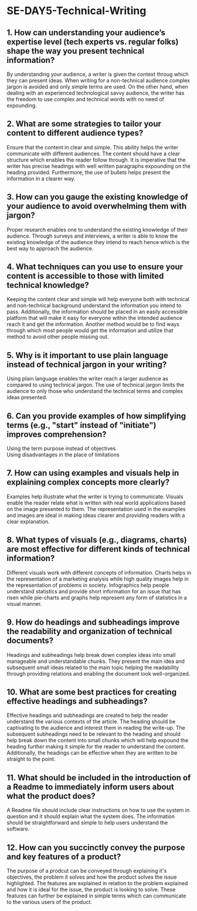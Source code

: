 # SE-DAY5-Technical-Writing
## 1. How can understanding your audience’s expertise level (tech experts vs. regular folks) shape the way you present technical information?
By understanding your audience, a writer is given the context throug which they can present ideas. When writing for a non-technical audience complex jargon is avoided and only simple terms are used. On the other hand, when dealing with an experienced technological savvy audience, the writer has the freedom to use complex and technical words with no need of expounding. 

## 2. What are some strategies to tailor your content to different audience types?
Ensure that the content in clear and simple. This ability helps the writer communicate with different audiences. 
The content should have a clear structure which enables the reader follow through. It is imperative that the writer has precise headings with well written paragraphs expounding on the heading provided. Furthermore, the use of bullets helps present the information in a clearer way.

## 3. How can you gauge the existing knowledge of your audience to avoid overwhelming them with jargon?
Proper research enables one to understand the existing knowledge of their audience. Through surveys and interviews, a writer is able to know the existing knowledge of the audience they intend to reach hence which is the best way to approach the audience. 

## 4. What techniques can you use to ensure your content is accessible to those with limited technical knowledge?
Keeping the content clear and simple will help everyone both with technical and non-technical background understand the information you intend to pass. Additionally, the information should be placed in an easily accessible platform that will make it easy for everyone within the intended audience reach it and get the information. Another method would be to find ways through which most people would get the information and utilize that method to avoid other people missing out.

## 5. Why is it important to use plain language instead of technical jargon in your writing?
Using plain language enables the writer reach a larger audience as compared to using technical jargon. The use of technical jargon limits the audience to only those who understand the technical terms and complex ideas presented.

## 6. Can you provide examples of how simplifying terms (e.g., "start" instead of "initiate") improves comprehension?
Using the term purpose instead of objectives <br>
Using disadvantages in the place of limitations

## 7. How can using examples and visuals help in explaining complex concepts more clearly?
Examples help illustrate what the writer is trying to communicate. Visuals enable the reader relate what is written with real world applications based on the image presented to them. The representation used in the examples and images are ideal in making ideas clearer and providing readers with a clear explanation.

## 8. What types of visuals (e.g., diagrams, charts) are most effective for different kinds of technical information?
Different visuals work with different concepts of information. Charts helps in the representation of a marketing analysis while high quality images help in the representation of problems in society. Infographics help people understand statistics and provide short information for an issue that has risen while pie-charts and graphs help represent any form of statistics in a visual manner. 

## 9. How do headings and subheadings improve the readability and organization of technical documents?
Headings and subheadings help break down complex ideas into small manageable and understandable chunks. They present the main idea and subsequent small ideas related to the main topic helping the readability through providing relations and enabling the document look well-organized.

## 10. What are some best practices for creating effective headings and subheadings?
Effective headings and subheadings are created to help the reader understand the various contexts of the article. The heading should be captivating to the audience and interest them in reading the write-up. The subsequent subheadings need to be relevant to the heading and should help break down the content into small chunks which will help expound the heading further making it simple for the reader to understand the content. Additionally, the headings can be effective when they are written to be straight to the point.

## 11. What should be included in the introduction of a Readme to immediately inform users about what the product does?
A Readme file should include clear instructions on how to use the system in question and it should explain what the system does. The information should be straightforward and simple to help users understand the software.

## 12. How can you succinctly convey the purpose and key features of a product?
The purpose of a prodcut can be conveyed through explaining it's objectives, the problem it solves and how the product solves the issue highlighted. The features are explained in relation to the problem explained and how it is ideal for the issue, the product is looking to solve. These features can further be explained in simple terms which can communicate to the various users of the product.

